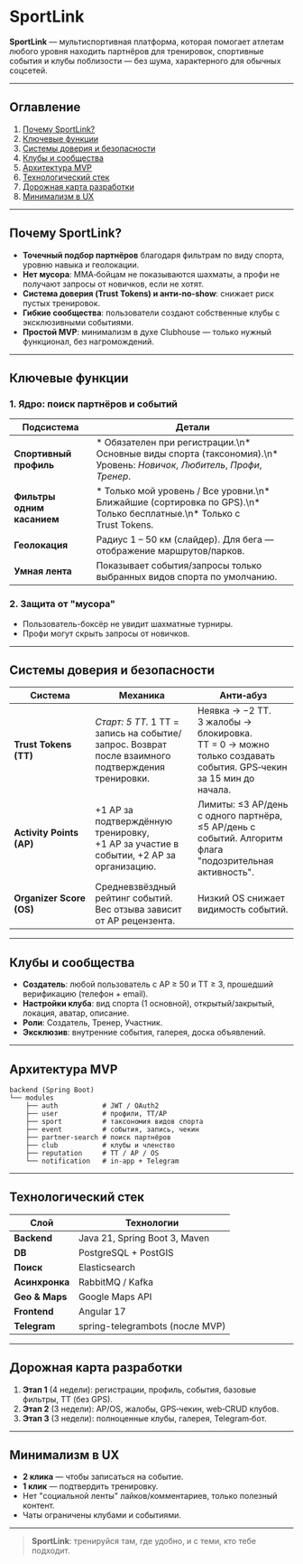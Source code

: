 # SportLink

**SportLink** — мультиспортивная платформа, которая помогает атлетам любого уровня находить партнёров для тренировок, спортивные события и клубы поблизости — без шума, характерного для обычных соцсетей.

---

## Оглавление

1. [Почему SportLink?](#почему-sportlink)
2. [Ключевые функции](#ключевые-функции)
3. [Системы доверия и безопасности](#системы-доверия-и-безопасности)
4. [Клубы и сообщества](#клубы-и-сообщества)
5. [Архитектура MVP](#архитектура-mvp)
6. [Технологический стек](#технологический-стек)
7. [Дорожная карта разработки](#дорожная-карта-разработки)
8. [Минимализм в UX](#минимализм-в-ux)

---

## Почему SportLink?

- **Точечный подбор партнёров** благодаря фильтрам по виду спорта, уровню навыка и геолокации.
- **Нет мусора**: ММА‑бойцам не показываются шахматы, а профи не получают запросы от новичков, если не хотят.
- **Система доверия (Trust Tokens) и анти‑no‑show**: снижает риск пустых тренировок.
- **Гибкие сообщества**: пользователи создают собственные клубы с эксклюзивными событиями.
- **Простой MVP**: минимализм в духе Clubhouse — только нужный функционал, без нагромождений.

---

## Ключевые функции

### 1. Ядро: поиск партнёров и событий

| Подсистема                 | Детали                                                                                                                       |
| -------------------------- | ---------------------------------------------------------------------------------------------------------------------------- |
| **Спортивный профиль**     | \* Обязателен при регистрации.\n\* Основные виды спорта (таксономия).\n\* Уровень: *Новичок*, *Любитель*, *Профи*, *Тренер*. |
| **Фильтры одним касанием** | \* Только мой уровень / Все уровни.\n\* Ближайшие (сортировка по GPS).\n\* Только бесплатные.\n\* Только с Trust Tokens.     |
| **Геолокация**             | Радиус 1 – 50 км (слайдер). Для бега — отображение маршрутов/парков.                                                         |
| **Умная лента**            | Показывает события/запросы только выбранных видов спорта по умолчанию.                                                       |

### 2. Защита от "мусора"

- Пользователь-боксёр не увидит шахматные турниры.
- Профи могут скрыть запросы от новичков.

---

## Системы доверия и безопасности

| Система                  | Механика                                                                                          | Анти‑абуз                                                                                                      |
| ------------------------ | ------------------------------------------------------------------------------------------------- | -------------------------------------------------------------------------------------------------------------- |
| **Trust Tokens (TT)**    | *Старт: 5 TT.* 1 TT = запись на событие/запрос. Возврат после взаимного подтверждения тренировки. | Неявка → −2 TT. 3 жалобы → блокировка. TT = 0 → можно только создавать события. GPS‑чекин за 15 мин до начала. |
| **Activity Points (AP)** | +1 AP за подтверждённую тренировку, +1 AP за участие в событии, +2 AP за организацию.             | Лимиты: ≤3 AP/день с одного партнёра, ≤5 AP/день с событий. Алгоритм флага "подозрительная активность".        |
| **Organizer Score (OS)** | Средневзвёздный рейтинг событий. Вес отзыва зависит от AP рецензента.                             | Низкий OS снижает видимость событий.                                                                           |

---

## Клубы и сообщества

- **Создатель**: любой пользователь с AP ≥ 50 и TT ≥ 3, прошедший верификацию (телефон + email).
- **Настройки клуба**: вид спорта (1 основной), открытый/закрытый, локация, аватар, описание.
- **Роли**: Создатель, Тренер, Участник.
- **Эксклюзив**: внутренние события, галерея, доска объявлений.

---

## Архитектура MVP

```
backend (Spring Boot)
└── modules
    ├── auth           # JWT / OAuth2
    ├── user           # профили, TT/AP
    ├── sport          # таксономия видов спорта
    ├── event          # события, запись, чекин
    ├── partner-search # поиск партнёров
    ├── club           # клубы и членство
    ├── reputation     # TT / AP / OS
    └── notification   # in-app + Telegram
```

---

## Технологический стек

| Слой           | Технологии                      |
| -------------- | ------------------------------- |
| **Backend**    | Java 21, Spring Boot 3, Maven   |
| **DB**         | PostgreSQL + PostGIS            |
| **Поиск**      | Elasticsearch                   |
| **Асинхронка** | RabbitMQ / Kafka                |
| **Geo & Maps** | Google Maps API                 |
| **Frontend**   | Angular 17                      |
| **Telegram**   | spring-telegrambots (после MVP) |

---

## Дорожная карта разработки

1. **Этап 1** (4 недели): регистрации, профиль, события, базовые фильтры, TT (без GPS).
2. **Этап 2** (3 недели): AP/OS, жалобы, GPS‑чекин, web‑CRUD клубов.
3. **Этап 3** (3 недели): полноценные клубы, галерея, Telegram‑бот.

---

## Минимализм в UX

- **2 клика** — чтобы записаться на событие.
- **1 клик** — подтвердить тренировку.
- Нет "социальной ленты" лайков/комментариев, только полезный контент.
- Чаты ограничены клубами и событиями.

---

> **SportLink**: тренируйся там, где удобно, и с теми, кто тебе подходит.

